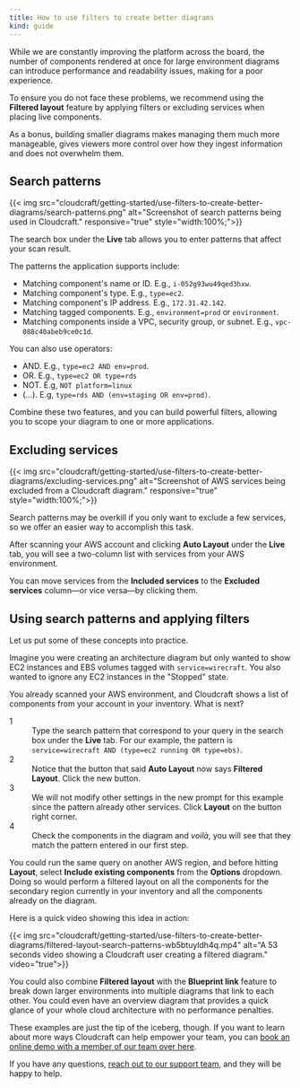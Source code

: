 ```yaml
---
title: How to use filters to create better diagrams
kind: guide
---
```


While we are constantly improving the platform across the board, the number of components rendered at once for large environment diagrams can introduce performance and readability issues, making for a poor experience.

To ensure you do not face these problems, we recommend using the **Filtered layout** feature by applying filters or excluding services when placing live components.

As a bonus, building smaller diagrams makes managing them much more manageable, gives viewers more control over how they ingest information and does not overwhelm them.

## Search patterns

{{< img src="cloudcraft/getting-started/use-filters-to-create-better-diagrams/search-patterns.png" alt="Screenshot of search patterns being used in Cloudcraft." responsive="true" style="width:100%;">}}

The search box under the **Live** tab allows you to enter patterns that affect your scan result.

The patterns the application supports include:

- Matching component's name or ID. E.g., `i-052g93wu49qed3hxw`.
- Matching component's type. E.g., `type=ec2`.
- Matching component's IP address. E.g., `172.31.42.142`.
- Matching tagged components. E.g., `environment=prod` or `environment`.
- Matching components inside a VPC, security group, or subnet. E.g., `vpc-088c40abeb9ce0c1d`.

You can also use operators:

- AND. E.g., `type=ec2 AND env=prod`.
- OR. E.g., `type=ec2 OR type=rds`
- NOT. E.g, `NOT platform=linux`
- (...). E.g, `type=rds AND (env=staging OR env=prod)`.

Combine these two features, and you can build powerful filters, allowing you to scope your diagram to one or more applications.

## Excluding services

{{< img src="cloudcraft/getting-started/use-filters-to-create-better-diagrams/excluding-services.png" alt="Screenshot of AWS services being excluded from a Cloudcraft diagram." responsive="true" style="width:100%;">}}

Search patterns may be overkill if you only want to exclude a few services, so we offer an easier way to accomplish this task.

After scanning your AWS account and clicking **Auto Layout** under the **Live** tab, you will see a two-column list with services from your AWS environment.

You can move services from the **Included services** to the **Excluded services** column—or vice versa—by clicking them.

## Using search patterns and applying filters

Let us put some of these concepts into practice.

Imagine you were creating an architecture diagram but only wanted to show EC2 instances and EBS volumes tagged with `service=wirecraft`. You also wanted to ignore any EC2 instances in the "Stopped" state.

You already scanned your AWS environment, and Cloudcraft shows a list of components from your account in your inventory. What is next?

<dl>
  <dt>1</dt>
  <dd>Type the search pattern that correspond to your query in the search box under the <strong>Live</strong> tab. For our example, the pattern is <code>service=wirecraft AND (type=ec2 running OR type=ebs)</code>.</dd>

  <dt>2</dt>
  <dd>Notice that the button that said <strong>Auto Layout</strong> now says <strong>Filtered Layout</strong>. Click the new button.</dd>

  <dt>3</dt>
  <dd>We will not modify other settings in the new prompt for this example since the pattern already other services. Click <strong>Layout</strong> on the button right corner.</dd>

  <dt>4</dt>
  <dd>Check the components in the diagram and <em>voilà</em>, you will see that they match the pattern entered in our first step.</dd>
</dl>

You could run the same query on another AWS region, and before hitting **Layout**, select **Include existing components** from the **Options** dropdown. Doing so would perform a filtered layout on all the components for the secondary region currently in your inventory and all the components already on the diagram.

Here is a quick video showing this idea in action:

{{< img src="cloudcraft/getting-started/use-filters-to-create-better-diagrams/filtered-layout-search-patterns-wb5btuyldh4q.mp4" alt="A 53 seconds video showing a Cloudcraft user creating a filtered diagram." video="true">}}

You could also combine **Filtered layout** with the **Blueprint link** feature to break down larger environments into multiple diagrams that link to each other. You could even have an overview diagram that provides a quick glance of your whole cloud architecture with no performance penalties.

These examples are just the tip of the iceberg, though. If you want to learn about more ways Cloudcraft can help empower your team, you can [book an online demo with a member of our team over here][1].

If you have any questions, [reach out to our support team][2], and they will be happy to help.

[1]: https://www.cloudcraft.co/request-demo
[2]: https://app.cloudcraft.co/support
